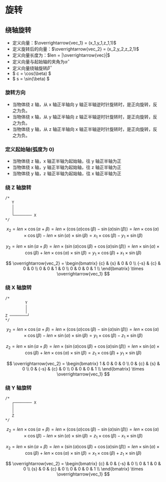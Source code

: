 # 旋转

## 绕轴旋转

- 定义向量：$\overrightarrow{vec_1} = (x_1,y_1,z_1,1)$
- 定义旋转后的向量：$\overrightarrow{vec_2} = (x_2,y_2,z_2,1)$
- 定义向量长度为：$len = |\overrightarrow{vec}|$
- 定义向量与起始轴的夹角为$\alpha^\circ$
- 定义向量绕轴旋转$\beta^\circ$
- $ c = \cos(\beta) $
- $ s = \sin(\beta) $

### 旋转方向

- 当物体绕 z 轴，从 x 轴正半轴向 y 轴正半轴逆时针旋转时，是正向旋转，反之为负。
- 当物体绕 x 轴，从 y 轴正半轴向 z 轴正半轴逆时针旋转时，是正向旋转，反之为负。
- 当物体绕 y 轴，从 z 轴正半轴向 x 轴正半轴逆时针旋转时，是正向旋转，反之为负。

### 定义起始轴(弧度为 0)

- 当物体绕 z 轴，x 轴正半轴为起始轴，往 y 轴正半轴为正
- 当物体绕 x 轴，y 轴正半轴为起始轴，往 z 轴正半轴为正
- 当物体绕 y 轴，z 轴正半轴为起始轴，往 x 轴正半轴为正

### 绕 Z 轴旋转

```
/*
   Y
   │
   │
   └──────── X
*/
```

$$
x_2
   = len \times \cos(\alpha+\beta)
   = len \times (\cos(\alpha)\cos(\beta) - \sin(\alpha)\sin(\beta))
   = len \times \cos(\alpha) \times \cos(\beta) - len \times \sin(\alpha) \times \sin(\beta)
   = x_1 \times \cos(\beta) - y_1 \times \sin(\beta)
$$

$$
y_2
   = len \times \sin(\alpha+\beta)
   = len \times (\sin(\alpha)\cos(\beta) + \cos(\alpha)\sin(\beta))
   = len \times \sin(\alpha) \times \cos(\beta) + len \times \cos(\alpha) \times \sin(\beta)
   = y_1 \times \cos(\beta) + x_1 \times \sin(\beta)
$$

$$
\overrightarrow{vec_2} =
\begin{bmatrix}
{c}  & {s} & 0 & 0 \\
{-s} & {c} & 0 & 0 \\
0    & 0   & 1 & 0 \\
0    & 0   & 0 & 1 \\
\end{bmatrix}
\times \overrightarrow{vec_1}
$$

### 绕 X 轴旋转

```
/*
         Y
         │
         │
Z ────────┘
*/
```

$$
y_2
   = len \times \cos(\alpha+\beta)
   = len \times (\cos(\alpha)\cos(\beta) - \sin(\alpha)\sin(\beta))
   = len \times \cos(\alpha) \times \cos(\beta) - len \times \sin(\alpha) \times \sin(\beta)
   = y_1 \times \cos(\beta) - z_1 \times \sin(\beta)
$$

$$
z_2
   = len \times \sin(\alpha+\beta)
   = len \times (\sin(\alpha)\cos(\beta) + \cos(\alpha)\sin(\beta))
   = len \times \sin(\alpha) \times \cos(\beta) + len \times \cos(\alpha) \times \sin(\beta)
   = z_1 \times \cos(\beta) + y_1 \times \sin(\beta)
$$

$$
\overrightarrow{vec_2} =
\begin{bmatrix}
1 & 0    & 0   & 0 \\
0 & {c}  & {s} & 0 \\
0 & {-s} & {c} & 0 \\
0 & 0    & 0   & 1 \\
\end{bmatrix}
\times \overrightarrow{vec_1}
$$

### 绕 Y 轴旋转

```
/*
   ┌──────── X
   │
   │
   Z
*/
```

$$
z_2
   = len \times \cos(\alpha+\beta)
   = len \times (\cos(\alpha)\cos(\beta) - \sin(\alpha)\sin(\beta))
   = len \times \cos(\alpha) \times \cos(\beta) - len \times \sin(\alpha) \times \sin(\beta)
   = z_1 \times \cos(\beta) - x_1 \times \sin(\beta)
$$

$$
x_2
   = len \times \sin(\alpha+\beta)
   = len \times (\sin(\alpha)\cos(\beta) + \cos(\alpha)\sin(\beta))
   = len \times \sin(\alpha) \times \cos(\beta) + len \times \cos(\alpha) \times \sin(\beta)
   = x_1 \times \cos(\beta) + z_1 \times \sin(\beta)
$$

$$
\overrightarrow{vec_2} =
\begin{bmatrix}
{c} & 0 & {-s} & 0 \\
0   & 1 & 0    & 0 \\
{s} & 0 & {c}  & 0 \\
0   & 0 & 0    & 1 \\
\end{bmatrix}
\times \overrightarrow{vec_1}
$$
